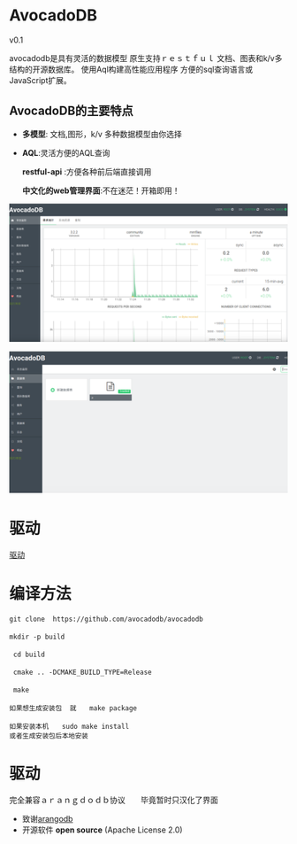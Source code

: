 
AvocadoDB
========
v0.1


avocadodb是具有灵活的数据模型
原生支持ｒｅｓｔｆｕｌ
文档、图表和k/v多结构的开源数据库。
使用Aql构建高性能应用程序
方便的sql查询语言或JavaScript扩展。


AvocadoDB的主要特点
------------------------

- **多模型**: 文档,图形，k/v  多种数据模型由你选择

- **AQL**:灵活方便的AQL查询

  **restful-api** :方便各种前后端直接调用

  **中文化的web管理界面**:不在迷茫！开箱即用！


![](Documentation/1.png)


![](Documentation/2.png)

#   驱动　　　

[驱动](https://www.arangodb.com/arangodb-drivers/)

#   编译方法

```
git clone  https://github.com/avocadodb/avocadodb

mkdir -p build

 cd build

 cmake .. -DCMAKE_BUILD_TYPE=Release

 make

如果想生成安装包  就　　make package

如果安装本机　　sudo make install
或者生成安装包后本地安装

```

#  驱动

完全兼容ａｒａｎｇｄｏｄｂ协议　　毕竟暂时只汉化了界面


- 致谢[arangodb](https://github.com/arangodb/arangodb)
- 开源软件 **open source** (Apache License 2.0)
